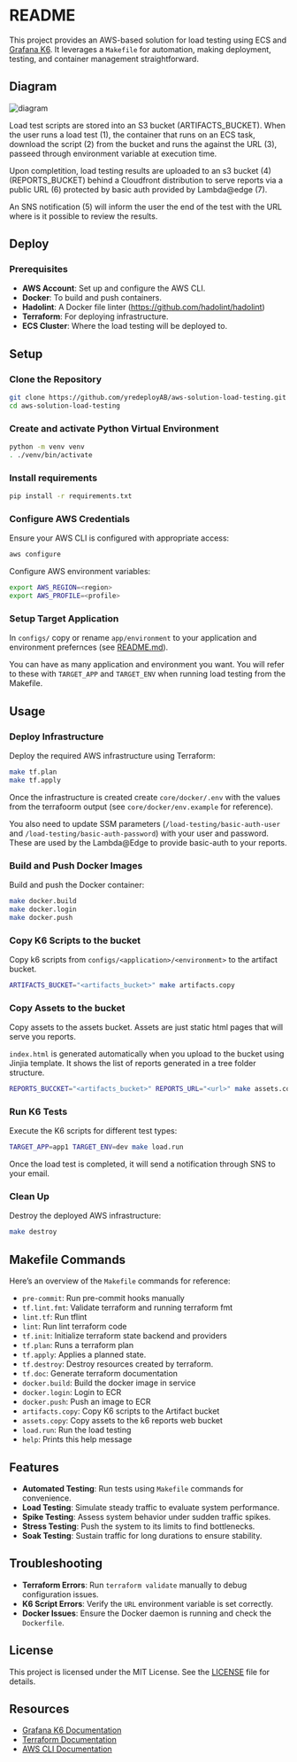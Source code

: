 # README #

This project provides an AWS-based solution for load testing using ECS and [Grafana K6](https://k6.io/docs/). It leverages a `Makefile` for automation, making deployment, testing, and container management straightforward.

## Diagram

![diagram](doc/diagram.png)

Load test scripts are stored into an S3 bucket (ARTIFACTS_BUCKET). When the user runs a load test (1), the container that runs on an ECS task, download the script (2) from the bucket and runs the against the URL (3), passeed through environment variable at execution time.

Upon completition, load testing results are uploaded to an s3 bucket (4) (REPORTS_BUCKET) behind a Cloudfront distribution to serve reports via a public URL (6) protected by basic auth provided by Lambda@edge (7).

An SNS notification (5) will inform the user the end of the test with the URL where is it possible to review the results.

## Deploy

### Prerequisites

- **AWS Account**: Set up and configure the AWS CLI.
- **Docker**: To build and push containers.
- **Hadolint**: A Docker file linter (https://github.com/hadolint/hadolint)
- **Terraform**: For deploying infrastructure.
- **ECS Cluster**: Where the load testing will be deployed to.

## Setup

### Clone the Repository
```bash
git clone https://github.com/yredeployAB/aws-solution-load-testing.git
cd aws-solution-load-testing
```

### Create and activate Python Virtual Environment
```bash
python -m venv venv
. ./venv/bin/activate
```

### Install requirements
```bash
pip install -r requirements.txt
```

### Configure AWS Credentials
Ensure your AWS CLI is configured with appropriate access:

```bash
aws configure
```

Configure AWS environment variables:
```bash
export AWS_REGION=<region>
export AWS_PROFILE=<profile>
```

### Setup Target Application
In `configs/` copy or rename `app/environment` to your application and environment prefernces (see [README.md](configs/README.md)).

You can have as many application and environment you want. You will refer to these with `TARGET_APP` and `TARGET_ENV` when running load testing from the Makefile.

## Usage

### Deploy Infrastructure
Deploy the required AWS infrastructure using Terraform:

```bash
make tf.plan
make tf.apply
```

Once the infrastructure is created create `core/docker/.env` with the values from the terrafoorm output (see `core/docker/env.example` for reference).

You also need to update SSM parameters (`/load-testing/basic-auth-user` and `/load-testing/basic-auth-password`) with your user and password. These are used by the Lambda@Edge to provide basic-auth to your reports.

### Build and Push Docker Images
Build and push the Docker container:

```bash
make docker.build
make docker.login
make docker.push
```

### Copy K6 Scripts to the bucket
Copy k6 scripts from `configs/<application>/<environment>` to the artifact bucket.

```bash
ARTIFACTS_BUCKET="<artifacts_bucket>" make artifacts.copy
```

### Copy Assets to the bucket
Copy assets to the assets bucket.
Assets are just static html pages that will serve you reports.

`index.html` is generated automatically when you upload to the bucket using Jinjia template.
It shows the list of reports generated in a tree folder structure.

```bash
REPORTS_BUCCKET="<artifacts_bucket>" REPORTS_URL="<url>" make assets.copy
```

### Run K6 Tests
Execute the K6 scripts for different test types:

```bash
TARGET_APP=app1 TARGET_ENV=dev make load.run
```
Once the load test is completed, it will send a notification through SNS to your email.

### Clean Up
Destroy the deployed AWS infrastructure:

```bash
make destroy
```

## Makefile Commands
Here’s an overview of the `Makefile` commands for reference:
- `pre-commit`: Run pre-commit hooks manually
- `tf.lint.fmt`: Validate terraform and running terraform fmt
- `lint.tf`: Run tflint
- `lint`: Run lint terraform code
- `tf.init`: Initialize terraform state backend and providers
- `tf.plan`: Runs a terraform plan
- `tf.apply`: Applies a planned state.
- `tf.destroy`: Destroy resources created by terraform.
- `tf.doc`: Generate terraform documentation
- `docker.build`: Build the docker image in service
- `docker.login`: Login to ECR
- `docker.push`: Push an image to ECR
- `artifacts.copy`: Copy K6 scripts to the Artifact bucket
- `assets.copy`: Copy assets to the k6 reports web bucket
- `load.run`: Run the load testing
- `help`: Prints this help message

## Features
- **Automated Testing**: Run tests using `Makefile` commands for convenience.
- **Load Testing**: Simulate steady traffic to evaluate system performance.
- **Spike Testing**: Assess system behavior under sudden traffic spikes.
- **Stress Testing**: Push the system to its limits to find bottlenecks.
- **Soak Testing**: Sustain traffic for long durations to ensure stability.

## Troubleshooting
- **Terraform Errors**: Run `terraform validate` manually to debug configuration issues.
- **K6 Script Errors**: Verify the `URL` environment variable is set correctly.
- **Docker Issues**: Ensure the Docker daemon is running and check the `Dockerfile`.

## License
This project is licensed under the MIT License. See the [LICENSE](LICENSE) file for details.

## Resources
- [Grafana K6 Documentation](https://grafana.com/docs/k6/)
- [Terraform Documentation](https://developer.hashicorp.com/terraform/docs)
- [AWS CLI Documentation](https://docs.aws.amazon.com/cli/latest/userguide/cli-chap-welcome.html)
